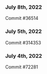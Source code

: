 ### July 8th, 2022

Commit #36514

### July 5th, 2022

Commit #314353


### July 4th, 2022

Commit #72281
